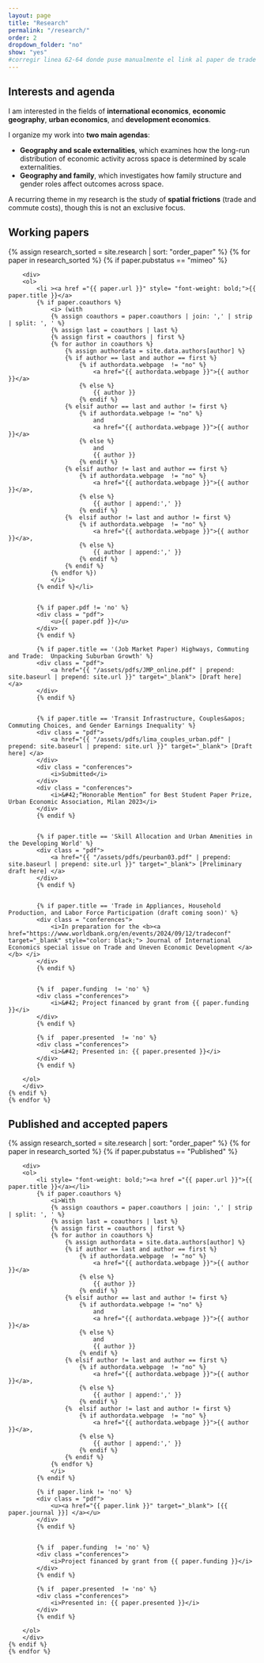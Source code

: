 ```yaml
---
layout: page
title: "Research"
permalink: "/research/"
order: 2
dropdown_folder: "no"
show: "yes"
#corregir linea 62-64 donde puse manualmente el link al paper de trade violence
---
```


<h2> Interests and agenda </h2>

<div>
	<p>I am interested in the fields of <b>international economics</b>, <b>economic geography</b>, <b>urban economics</b>, and <b>development economics</b>. </p>
</div>

<div>
	<p>I organize my work into <b>two main agendas</b>: 
	<ul>
	<li><b>Geography and scale externalities</b>, which examines how the long-run distribution of economic activity across space is determined by scale externalities.</li> 
    <li><b>Geography and family</b>, which investigates how family structure and gender roles affect outcomes across space.</li> 
	</ul>
	</p>
</div>


<div>
	<p>A recurring theme in my research is the study of <b>spatial frictions</b> (trade and commute costs), though this is not an exclusive focus. </p>
</div>


<h2> Working papers </h2>

<div>
	{% assign research_sorted = site.research | sort: "order_paper" %}
	{% for paper in research_sorted %}
	{% if paper.pubstatus == "mimeo" %}
			
		<div>
		<ol>	
			<li ><a href ="{{ paper.url }}" style= "font-weight: bold;">{{ paper.title }}</a>
			{% if paper.coauthors %}
				<i> (with
				{% assign coauthors = paper.coauthors | join: ',' | strip | split: ', ' %}
				{% assign last = coauthors | last %}
				{% assign first = coauthors | first %}
				{% for author in coauthors %}
					{% assign authordata = site.data.authors[author] %}
					{% if author == last and author == first %}
						{% if authordata.webpage  != "no" %}
							<a href="{{ authordata.webpage }}">{{ author }}</a>
						{% else %}
							{{ author }}
						{% endif %}
					{% elsif author == last and author != first %}
						{% if authordata.webpage != "no" %}
							and
							<a href="{{ authordata.webpage }}">{{ author }}</a>
						{% else %}
							and
							{{ author }}
						{% endif %}
					{% elsif author != last and author == first %}
						{% if authordata.webpage  != "no" %}
							<a href="{{ authordata.webpage }}">{{ author }}</a>,
						{% else %}
							{{ author | append:',' }}
						{% endif %}
					{%	elsif author != last and author != first %}
						{% if authordata.webpage  != "no" %}
							<a href="{{ authordata.webpage }}">{{ author }}</a>,
						{% else %}
							{{ author | append:',' }}
						{% endif %}
					{% endif %}
				{% endfor %})
				</i>
			{% endif %}</li>
			
			
			{% if paper.pdf != 'no' %}
			<div class = "pdf">
				<u>{{ paper.pdf }}</u>
			</div>
			{% endif %}
			
			{% if paper.title == '(Job Market Paper) Highways, Commuting and Trade:  Unpacking Suburban Growth' %}
			<div class = "pdf">
				<a href="{{ "/assets/pdfs/JMP_online.pdf" | prepend: site.baseurl | prepend: site.url }}" target="_blank"> [Draft here] </a>
			</div>
			{% endif %}					
				
			
			{% if paper.title == 'Transit Infrastructure, Couples&apos; Commuting Choices, and Gender Earnings Inequality' %}
			<div class = "pdf">
				<a href="{{ "/assets/pdfs/lima_couples_urban.pdf" | prepend: site.baseurl | prepend: site.url }}" target="_blank"> [Draft here] </a>
			</div>
			<div class = "conferences">
				<i>Submitted</i>
			</div>				
			<div class = "conferences">
				<i>&#42;“Honorable Mention” for Best Student Paper Prize, Urban Economic Association, Milan 2023</i>
			</div>			
			{% endif %}
			
			
			{% if paper.title == 'Skill Allocation and Urban Amenities in the Developing World' %}
			<div class = "pdf">
				<a href="{{ "/assets/pdfs/peurban03.pdf" | prepend: site.baseurl | prepend: site.url }}" target="_blank"> [Preliminary draft here] </a>
			</div>
			{% endif %}			
			
			
			{% if paper.title == 'Trade in Appliances, Household Production, and Labor Force Participation (draft coming soon)' %}	
			<div class = "conferences">
				<i>In preparation for the <b><a href="https://www.worldbank.org/en/events/2024/09/12/tradeconf" target="_blank" style="color: black;"> Journal of International Economics special issue on Trade and Uneven Economic Development </a></b> </i>
			</div>			
			{% endif %}			
			
			
			{% if  paper.funding  != 'no' %}
			<div class ="conferences">
				<i>&#42; Project financed by grant from {{ paper.funding }}</i>
			</div>
			{% endif %}
			
			{% if  paper.presented  != 'no' %}
			<div class ="conferences">
				<i>&#42; Presented in: {{ paper.presented }}</i>
			</div>
			{% endif %}						
					
		</ol>	
		</div>
	{% endif %}	
	{% endfor %}
</div>





<h2> Published and accepted papers </h2>
<div>
	{% assign research_sorted = site.research | sort: "order_paper" %}
	{% for paper in research_sorted %}
	{% if paper.pubstatus == "Published" %}
			
		<div>
		<ol>	
			<li style= "font-weight: bold;"><a href ="{{ paper.url }}">{{ paper.title }}</a></li>
			{% if paper.coauthors %}
				<i>With
				{% assign coauthors = paper.coauthors | join: ',' | strip | split: ', ' %}
				{% assign last = coauthors | last %}
				{% assign first = coauthors | first %}
				{% for author in coauthors %}
					{% assign authordata = site.data.authors[author] %}
					{% if author == last and author == first %}
						{% if authordata.webpage  != "no" %}
							<a href="{{ authordata.webpage }}">{{ author }}</a>
						{% else %}
							{{ author }}
						{% endif %}
					{% elsif author == last and author != first %}
						{% if authordata.webpage != "no" %}
							and
							<a href="{{ authordata.webpage }}">{{ author }}</a>
						{% else %}
							and
							{{ author }}
						{% endif %}
					{% elsif author != last and author == first %}
						{% if authordata.webpage  != "no" %}
							<a href="{{ authordata.webpage }}">{{ author }}</a>,
						{% else %}
							{{ author | append:',' }}
						{% endif %}
					{%	elsif author != last and author != first %}
						{% if authordata.webpage  != "no" %}
							<a href="{{ authordata.webpage }}">{{ author }}</a>,
						{% else %}
							{{ author | append:',' }}
						{% endif %}
					{% endif %}
				{% endfor %}
				</i>
			{% endif %}
				
			{% if paper.link != 'no' %}
			<div class = "pdf">
				<u><a href="{{ paper.link }}" target="_blank"> [{{ paper.journal }}] </a></u>
			</div>
			{% endif %}
					
			
			{% if  paper.funding  != 'no' %}
			<div class ="conferences">
				<i>Project financed by grant from {{ paper.funding }}</i>
			</div>
			{% endif %}
						
			{% if  paper.presented  != 'no' %}
			<div class ="conferences">
				<i>Presented in: {{ paper.presented }}</i>
			</div>
			{% endif %}						
					
		</ol>	
		</div>
	{% endif %}	
	{% endfor %}
</div>

